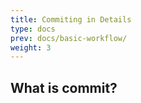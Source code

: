 ```yaml
---
title: Commiting in Details
type: docs
prev: docs/basic-workflow/
weight: 3
---
```


## What is commit?
